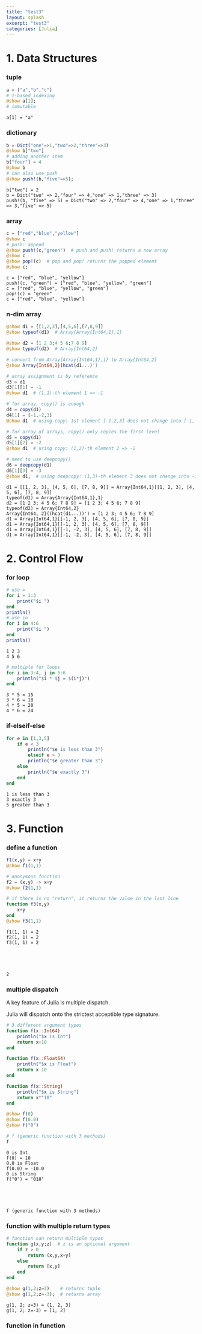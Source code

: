 ```yaml
---
title: "test3"
layout: splash
excerpt: "test3"
categories: [Julia]
---
```


# 1. Data Structures

### tuple


```julia
a = ("a","b","c")
# 1-based indexing
@show a[1];
# immutable
```

    a[1] = "a"


### dictionary


```julia
b = Dict("one"=>1,"two"=>2,"three"=>3)
@show b["two"]
# adding another item
b["four"] = 4
@show b
# can also use push
@show push!(b,"five"=>5);
```

    b["two"] = 2
    b = Dict("two" => 2,"four" => 4,"one" => 1,"three" => 3)
    push!(b, "five" => 5) = Dict("two" => 2,"four" => 4,"one" => 1,"three" => 3,"five" => 5)


### array


```julia
c = ["red","blue","yellow"]
@show c
# push: append
@show push!(c,"green")  # push and push! returns a new array
@show c
@show pop!(c)  # pop and pop! returns the popped element
@show c;
```

    c = ["red", "blue", "yellow"]
    push!(c, "green") = ["red", "blue", "yellow", "green"]
    c = ["red", "blue", "yellow", "green"]
    pop!(c) = "green"
    c = ["red", "blue", "yellow"]


### n-dim array


```julia
@show d1 = [[1,2,3],[4,5,6],[7,8,9]]
@show typeof(d1)  # Array{Array{Int64,1},1}

@show d2 = [1 2 3;4 5 6;7 8 9] 
@show typeof(d2)  # Array{Int64,2}

# convert from Array{Array{Int64,1},1} to Array{Int64,2}
@show Array{Int64,2}(hcat(d1...)')

# array assignment is by reference
d3 = d1
d3[1][1] = -1
@show d1  # (1,1)-th element 1 => -1

# for array, copy() is enough
d4 = copy(d1)
d4[1] = [-1,-2,3]
@show d1  # using copy: 1st element [-1,2,3] does not change into [-1,-2,3]

# for array of arrays, copy() only copies the first level
d5 = copy(d1)
d5[1][2] = -2
@show d1  # using copy: (1,2)-th element 2 => -2

# need to use deepcopy()
d6 = deepcopy(d1)
d6[1][3] = -3
@show d1;  # using deepcopy: (1,3)-th element 3 does not change into -3
```

    d1 = [[1, 2, 3], [4, 5, 6], [7, 8, 9]] = Array{Int64,1}[[1, 2, 3], [4, 5, 6], [7, 8, 9]]
    typeof(d1) = Array{Array{Int64,1},1}
    d2 = [1 2 3; 4 5 6; 7 8 9] = [1 2 3; 4 5 6; 7 8 9]
    typeof(d2) = Array{Int64,2}
    Array{Int64, 2}((hcat(d1...))') = [1 2 3; 4 5 6; 7 8 9]
    d1 = Array{Int64,1}[[-1, 2, 3], [4, 5, 6], [7, 8, 9]]
    d1 = Array{Int64,1}[[-1, 2, 3], [4, 5, 6], [7, 8, 9]]
    d1 = Array{Int64,1}[[-1, -2, 3], [4, 5, 6], [7, 8, 9]]
    d1 = Array{Int64,1}[[-1, -2, 3], [4, 5, 6], [7, 8, 9]]


# 2. Control Flow

### for loop


```julia
# use =
for i = 1:3
    print("$i ")
end
println()
# use in
for i in 4:6
    print("$i ")
end
println()
```

    1 2 3 
    4 5 6 



```julia
# multiple for loops
for i in 3:4, j in 5:6
    println("$i * $j = $(i*j)")
end
```

    3 * 5 = 15
    3 * 6 = 18
    4 * 5 = 20
    4 * 6 = 24


### if-elseif-else


```julia
for e in [1,3,5]
    if e < 3
        println("$e is less than 3")
        elseif e > 3
        println("$e greater than 3")
    else
        println("$e exactly 3")
    end
end
```

    1 is less than 3
    3 exactly 3
    5 greater than 3


# 3. Function

### define a function


```julia
f1(x,y) = x+y
@show f1(1,1)

# anonymous function
f2 = (x,y) -> x+y
@show f2(1,1)

# if there is no "return", it returns the value in the last line
function f3(x,y)
    x+y
end
@show f3(1,1)
```

    f1(1, 1) = 2
    f2(1, 1) = 2
    f3(1, 1) = 2





    2



### multiple dispatch
A key feature of Julia is multiple dispatch. 

Julia will dispatch onto the strictest acceptible type signature.


```julia
# 3 different argument types 
function f(x::Int64)
    println("$x is Int")
    return x+10
end

function f(x::Float64)
    println("$x is Float")
    return x-10
end

function f(x::String)
    println("$x is String")
    return x*"10"
end

@show f(0)
@show f(0.0)
@show f("0")

# f (generic function with 3 methods)
f
```

    0 is Int
    f(0) = 10
    0.0 is Float
    f(0.0) = -10.0
    0 is String
    f("0") = "010"





    f (generic function with 3 methods)



### function with multiple return types


```julia
# function can return multiple types
function g(x,y;z)  # z is an optional argument
    if z > 0
        return (x,y,x+y)
    else
        return [x,y]
    end
end

@show g(1,2;z=3)    # returns tuple
@show g(1,2;z=-3);  # returns array
```

    g(1, 2; z=3) = (1, 2, 3)
    g(1, 2; z=-3) = [1, 2]


### function in function


```julia

```


```julia

```


```julia

```


```julia

```
